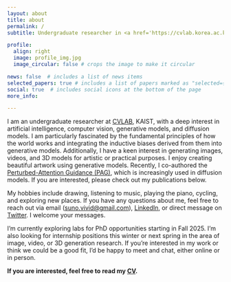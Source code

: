```yaml
---
layout: about
title: about
permalink: /
subtitle: Undergraduate researcher in <a href='https://cvlab.korea.ac.kr/home'>CVLAB</a>, Korea University

profile:
  align: right
  image: profile_img.jpg
  image_circular: false # crops the image to make it circular

news: false  # includes a list of news items
selected_papers: true # includes a list of papers marked as "selected={true}"
social: true  # includes social icons at the bottom of the page
more_info:  

---
```

I am an undergraduate researcher at [CVLAB](https://cvlab.kaist.ac.kr/), KAIST, with a deep interest in artificial intelligence, computer vision, generative models, and diffusion models. I am particularly fascinated by the fundamental principles of how the world works and integrating the inductive biases derived from them into generative models. Additionally, I have a keen interest in generating images, videos, and 3D models for artistic or practical purposes. I enjoy creating beautiful artwork using generative models. Recently, I co-authored the [Perturbed-Attention Guidance (PAG)](https://ku-cvlab.github.io/Perturbed-Attention-Guidance/), which is increasingly used in diffusion models. If you are interested, please check out my publications below.

My hobbies include drawing, listening to music, playing the piano, cycling, and exploring new places. If you have any questions about me, feel free to reach out via email (suno.vivid@gmail.com), [LinkedIn](https://www.linkedin.com/in/donghoon-ahn-622290246), or direct message on [Twitter](https://x.com/donghoon_ahn). I welcome your messages.

I’m currently exploring labs for PhD opportunities starting in Fall 2025. I’m also looking for internship positions this winter or next spring in the area of image, video, or 3D generation research. If you’re interested in my work or think we could be a good fit, I’d be happy to meet and chat, either online or in person.

**If you are interested, feel free to read my [CV](https://drive.google.com/file/d/1ji-i-3-y-3KOPuC6TMvYBLZxJEUgDz71/view?usp=sharing).**

<!--
Write your biography here. Tell the world about yourself. Link to your favorite [subreddit](http://reddit.com). You can put a picture in, too. The code is already in, just name your picture `prof_pic.jpg` and put it in the `img/` folder.

Put your address / P.O. box / other info right below your picture. You can also disable any of these elements by editing `profile` property of the YAML header of your `_pages/about.md`. Edit `_bibliography/papers.bib` and Jekyll will render your [publications page](/al-folio/publications/) automatically.

Link to your social media connections, too. This theme is set up to use [Font Awesome icons](https://fontawesome.com/) and [Academicons](https://jpswalsh.github.io/academicons/), like the ones below. Add your Facebook, Twitter, LinkedIn, Google Scholar, or just disable all of them.
-->
